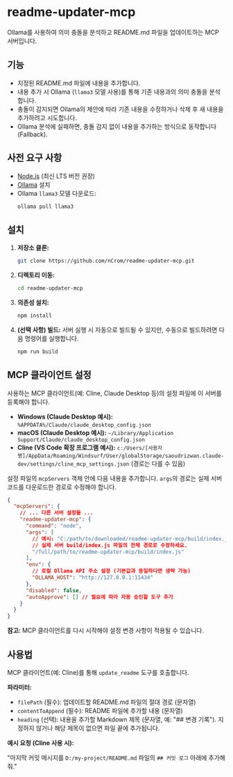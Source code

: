 # readme-updater-mcp

Ollama를 사용하여 의미 충돌을 분석하고 README.md 파일을 업데이트하는 MCP 서버입니다.

## 기능

*   지정된 README.md 파일에 내용을 추가합니다.
*   내용 추가 시 Ollama (`llama3` 모델 사용)를 통해 기존 내용과의 의미 충돌을 분석합니다.
*   충돌이 감지되면 Ollama의 제안에 따라 기존 내용을 수정하거나 삭제 후 새 내용을 추가하려고 시도합니다.
*   Ollama 분석에 실패하면, 충돌 감지 없이 내용을 추가하는 방식으로 동작합니다 (Fallback).

## 사전 요구 사항

*   [Node.js](https://nodejs.org/) (최신 LTS 버전 권장)
*   [Ollama](https://ollama.com/) 설치
*   Ollama `llama3` 모델 다운로드:
    ```bash
    ollama pull llama3
    ```

## 설치

1.  **저장소 클론:**
    ```bash
    git clone https://github.com/nCrom/readme-updater-mcp.git
    ```
2.  **디렉토리 이동:**
    ```bash
    cd readme-updater-mcp
    ```
3.  **의존성 설치:**
    ```bash
    npm install
    ```
4.  **(선택 사항) 빌드:** 서버 실행 시 자동으로 빌드될 수 있지만, 수동으로 빌드하려면 다음 명령어를 실행합니다.
    ```bash
    npm run build
    ```

## MCP 클라이언트 설정

사용하는 MCP 클라이언트(예: Cline, Claude Desktop 등)의 설정 파일에 이 서버를 등록해야 합니다.

*   **Windows (Claude Desktop 예시):** `%APPDATA%/Claude/claude_desktop_config.json`
*   **macOS (Claude Desktop 예시):** `~/Library/Application Support/Claude/claude_desktop_config.json`
*   **Cline (VS Code 확장 프로그램 예시):** `c:/Users/[사용자명]/AppData/Roaming/Windsurf/User/globalStorage/saoudrizwan.claude-dev/settings/cline_mcp_settings.json` (경로는 다를 수 있음)

설정 파일의 `mcpServers` 객체 안에 다음 내용을 추가합니다. `args`의 경로는 실제 서버 코드를 다운로드한 경로로 수정해야 합니다.

```json
{
  "mcpServers": {
    // ... 다른 서버 설정들 ...
    "readme-updater-mcp": {
      "command": "node",
      "args": [
        // 예시: "C:/path/to/downloaded/readme-updater-mcp/build/index.js"
        // 실제 서버 build/index.js 파일의 전체 경로로 수정하세요.
        "/full/path/to/readme-updater-mcp/build/index.js"
      ],
      "env": {
        // 로컬 Ollama API 주소 설정 (기본값과 동일하다면 생략 가능)
        "OLLAMA_HOST": "http://127.0.0.1:11434"
      },
      "disabled": false,
      "autoApprove": [] // 필요에 따라 자동 승인할 도구 추가
    }
  }
}
```

**참고:** MCP 클라이언트를 다시 시작해야 설정 변경 사항이 적용될 수 있습니다.

## 사용법

MCP 클라이언트(예: Cline)를 통해 `update_readme` 도구를 호출합니다.

**파라미터:**

*   `filePath` (필수): 업데이트할 README.md 파일의 절대 경로 (문자열)
*   `contentToAppend` (필수): README 파일에 추가할 내용 (문자열)
*   `heading` (선택): 내용을 추가할 Markdown 제목 (문자열, 예: "## 변경 기록"). 지정하지 않거나 해당 제목이 없으면 파일 끝에 추가됩니다.

**예시 요청 (Cline 사용 시):**

"마지막 커밋 메시지를 `D:/my-project/README.md` 파일의 `## 커밋 로그` 아래에 추가해줘."
